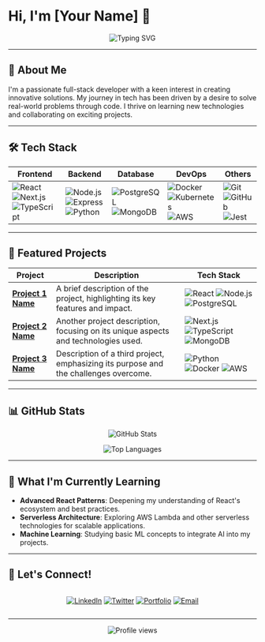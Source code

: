 # Hi, I'm [Your Name] 👋

<div align="center">
  <img src="https://readme-typing-svg.demolab.com?font=Fira+Code&size=30&duration=2000&pause=500&color=58A6FF&center=true&vCenter=true&width=435&lines=Full+Stack+Developer;Tech+Enthusiast;Problem+Solver" alt="Typing SVG" />
</div>

---

## 🚀 About Me

I'm a passionate full-stack developer with a keen interest in creating innovative solutions. My journey in tech has been driven by a desire to solve real-world problems through code. I thrive on learning new technologies and collaborating on exciting projects.

---

## 🛠️ Tech Stack

<div align="center">

| **Frontend** | **Backend** | **Database** | **DevOps** | **Others** |
|--------------|-------------|--------------|------------|------------|
| ![React](https://img.shields.io/badge/-React-61DAFB?logo=react&logoColor=black&style=for-the-badge) ![Next.js](https://img.shields.io/badge/-Next.js-000000?logo=next.js&logoColor=white&style=for-the-badge) ![TypeScript](https://img.shields.io/badge/-TypeScript-3178C6?logo=typescript&logoColor=white&style=for-the-badge) | ![Node.js](https://img.shields.io/badge/-Node.js-339933?logo=node.js&logoColor=white&style=for-the-badge) ![Express](https://img.shields.io/badge/-Express-000000?logo=express&logoColor=white&style=for-the-badge) ![Python](https://img.shields.io/badge/-Python-3776AB?logo=python&logoColor=white&style=for-the-badge) | ![PostgreSQL](https://img.shields.io/badge/-PostgreSQL-336791?logo=postgresql&logoColor=white&style=for-the-badge) ![MongoDB](https://img.shields.io/badge/-MongoDB-47A248?logo=mongodb&logoColor=white&style=for-the-badge) | ![Docker](https://img.shields.io/badge/-Docker-2496ED?logo=docker&logoColor=white&style=for-the-badge) ![Kubernetes](https://img.shields.io/badge/-Kubernetes-326CE5?logo=kubernetes&logoColor=white&style=for-the-badge) ![AWS](https://img.shields.io/badge/-AWS-232F3E?logo=amazon-aws&logoColor=white&style=for-the-badge) | ![Git](https://img.shields.io/badge/-Git-F05032?logo=git&logoColor=white&style=for-the-badge) ![GitHub](https://img.shields.io/badge/-GitHub-181717?logo=github&logoColor=white&style=for-the-badge) ![Jest](https://img.shields.io/badge/-Jest-C21325?logo=jest&logoColor=white&style=for-the-badge) |

</div>

---

## 🌟 Featured Projects

<div align="center">

| Project | Description | Tech Stack |
|---------|-------------|------------|
| **[Project 1 Name](https://github.com/your-username/project1)** | A brief description of the project, highlighting its key features and impact. | ![React](https://img.shields.io/badge/-React-61DAFB?logo=react&logoColor=black) ![Node.js](https://img.shields.io/badge/-Node.js-339933?logo=node.js&logoColor=white) ![PostgreSQL](https://img.shields.io/badge/-PostgreSQL-336791?logo=postgresql&logoColor=white) |
| **[Project 2 Name](https://github.com/your-username/project2)** | Another project description, focusing on its unique aspects and technologies used. | ![Next.js](https://img.shields.io/badge/-Next.js-000000?logo=next.js&logoColor=white) ![TypeScript](https://img.shields.io/badge/-TypeScript-3178C6?logo=typescript&logoColor=white) ![MongoDB](https://img.shields.io/badge/-MongoDB-47A248?logo=mongodb&logoColor=white) |
| **[Project 3 Name](https://github.com/your-username/project3)** | Description of a third project, emphasizing its purpose and the challenges overcome. | ![Python](https://img.shields.io/badge/-Python-3776AB?logo=python&logoColor=white) ![Docker](https://img.shields.io/badge/-Docker-2496ED?logo=docker&logoColor=white) ![AWS](https://img.shields.io/badge/-AWS-232F3E?logo=amazon-aws&logoColor=white) |

</div>

---

## 📊 GitHub Stats

<div align="center">

![GitHub Stats](https://github-readme-stats.vercel.app/api?username=your-username&show_icons=true&theme=radical&count_private=true)

![Top Languages](https://github-readme-stats.vercel.app/api/top-langs/?username=your-username&layout=compact&theme=radical)

</div>

---

## 🌱 What I'm Currently Learning

- **Advanced React Patterns**: Deepening my understanding of React's ecosystem and best practices.
- **Serverless Architecture**: Exploring AWS Lambda and other serverless technologies for scalable applications.
- **Machine Learning**: Studying basic ML concepts to integrate AI into my projects.

---

## 🤝 Let's Connect!

<div align="center" style="display: flex; justify-content: center; gap: 15px;">

[![LinkedIn](https://img.shields.io/badge/-LinkedIn-0077B5?logo=linkedin&logoColor=white&style=for-the-badge)](https://www.linkedin.com/in/your-linkedin-profile)
[![Twitter](https://img.shields.io/badge/-Twitter-1DA1F2?logo=twitter&logoColor=white&style=for-the-badge)](https://twitter.com/your-twitter-handle)
[![Portfolio](https://img.shields.io/badge/-Portfolio-181717?logo=google-chrome&logoColor=white&style=for-the-badge)](https://your-portfolio-website.com)
[![Email](https://img.shields.io/badge/-Email-D14836?logo=gmail&logoColor=white&style=for-the-badge)](mailto:your-email@example.com)

</div>

---

<div align="center">
  <img src="https://komarev.com/ghpvc/?username=your-username&style=flat-square&color=blue" alt="Profile views"/>
</div>
